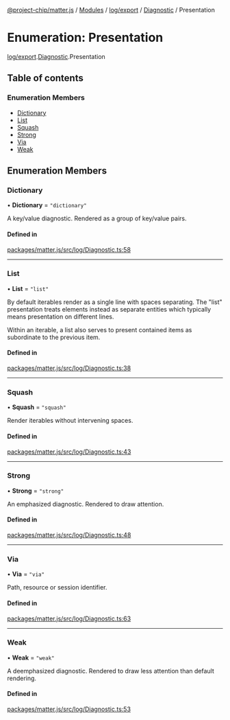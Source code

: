 [@project-chip/matter.js](../README.md) / [Modules](../modules.md) / [log/export](../modules/log_export.md) / [Diagnostic](../modules/log_export.Diagnostic.md) / Presentation

# Enumeration: Presentation

[log/export](../modules/log_export.md).[Diagnostic](../modules/log_export.Diagnostic.md).Presentation

## Table of contents

### Enumeration Members

- [Dictionary](log_export.Diagnostic.Presentation.md#dictionary)
- [List](log_export.Diagnostic.Presentation.md#list)
- [Squash](log_export.Diagnostic.Presentation.md#squash)
- [Strong](log_export.Diagnostic.Presentation.md#strong)
- [Via](log_export.Diagnostic.Presentation.md#via)
- [Weak](log_export.Diagnostic.Presentation.md#weak)

## Enumeration Members

### Dictionary

• **Dictionary** = ``"dictionary"``

A key/value diagnostic.  Rendered as a group of key/value pairs.

#### Defined in

[packages/matter.js/src/log/Diagnostic.ts:58](https://github.com/project-chip/matter.js/blob/5f71eedebdb9fa54338bde320c311bb359b7455d/packages/matter.js/src/log/Diagnostic.ts#L58)

___

### List

• **List** = ``"list"``

By default iterables render as a single line with spaces separating.  The "list" presentation treats elements
instead as separate entities which typically means presentation on different lines.

Within an iterable, a list also serves to present contained items as subordinate to the previous item.

#### Defined in

[packages/matter.js/src/log/Diagnostic.ts:38](https://github.com/project-chip/matter.js/blob/5f71eedebdb9fa54338bde320c311bb359b7455d/packages/matter.js/src/log/Diagnostic.ts#L38)

___

### Squash

• **Squash** = ``"squash"``

Render iterables without intervening spaces.

#### Defined in

[packages/matter.js/src/log/Diagnostic.ts:43](https://github.com/project-chip/matter.js/blob/5f71eedebdb9fa54338bde320c311bb359b7455d/packages/matter.js/src/log/Diagnostic.ts#L43)

___

### Strong

• **Strong** = ``"strong"``

An emphasized diagnostic.  Rendered to draw attention.

#### Defined in

[packages/matter.js/src/log/Diagnostic.ts:48](https://github.com/project-chip/matter.js/blob/5f71eedebdb9fa54338bde320c311bb359b7455d/packages/matter.js/src/log/Diagnostic.ts#L48)

___

### Via

• **Via** = ``"via"``

Path, resource or session identifier.

#### Defined in

[packages/matter.js/src/log/Diagnostic.ts:63](https://github.com/project-chip/matter.js/blob/5f71eedebdb9fa54338bde320c311bb359b7455d/packages/matter.js/src/log/Diagnostic.ts#L63)

___

### Weak

• **Weak** = ``"weak"``

A deemphasized diagnostic.  Rendered to draw less attention than default rendering.

#### Defined in

[packages/matter.js/src/log/Diagnostic.ts:53](https://github.com/project-chip/matter.js/blob/5f71eedebdb9fa54338bde320c311bb359b7455d/packages/matter.js/src/log/Diagnostic.ts#L53)
